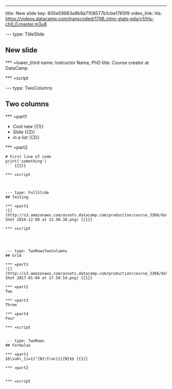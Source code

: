 ---
title: New slide
key: 805e59983a9b9a7108577b1cbe1765f9
video_link: 
    hls: https://videos.datacamp.com/transcoded/1796_intro-stats-eda/v1/hls-ch0_0.master.m3u8

--- type: TitleSlide
## New slide


*** =lower_third
name: Instructor Name, PhD
title: Course creator at DataCamp

*** =script



--- type: TwoColumns
## Two columns

*** =part1
- Cool new {{1}}
- Slide {{2}}
- in a list {{3}}

*** =part2
```{r}
# First line of code
print('something')
``` {{2}}

*** =script



--- type: FullSlide
## Testing

*** =part1
![](http://s3.amazonaws.com/assets.datacamp.com/production/course_3368/datasets/Screen Shot 2016-12-08 at 12.50.38.png) {{1}}

*** =script




--- type: TwoRowsTwoColumns
## Grid

*** =part1
![](http://s3.amazonaws.com/assets.datacamp.com/production/course_3368/datasets/Screen Shot 2017-01-04 at 17.50.54.png) {{1}}

*** =part2
Two

*** =part3
Three

*** =part4
Four

*** =script


--- type: TwoRows
## Formulas

*** =part1
$$\sum\_{i=1}^{N}\frac{i}{N}$$ {{1}}

*** =part2


*** =script


